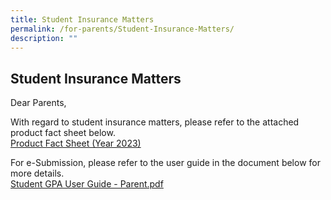 ```yaml
---
title: Student Insurance Matters
permalink: /for-parents/Student-Insurance-Matters/
description: ""
---
```

## Student Insurance Matters

Dear Parents,  
  
With regard to student insurance matters, please refer to the attached product fact sheet below.  
[Product Fact Sheet (Year 2023)]() 
  
For e-Submission, please refer to the user guide in the document below for more details.  
[Student GPA User Guide - Parent.pdf](/files/Student%20GPA%20User%20Guide%20-%20Parent.pdf)